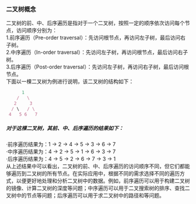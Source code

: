 ### 二叉树概念
二叉树的前、中、后序遍历是指对于一个二叉树，按照一定的顺序依次访问每个节点，访问顺序分别为：<br>
1.前序遍历（Pre-order traversal）：先访问根节点，再访问左子树，最后访问右子树。<br>
2.中序遍历（In-order traversal）：先访问左子树，再访问根节点，最后访问右子树。<br>
3.后序遍历（Post-order traversal）：先访问左子树，再访问右子树，最后访问根节点。<br>
下面以一棵二叉树为例进行说明，该二叉树的结构如下：
```js
      1
    /   \
   2     3
  / \   / \
 4   5 6   7
```
##### 对于这棵二叉树，其前、中、后序遍历的结果如下：

·前序遍历结果为：1 -> 2 -> 4 -> 5 -> 3 -> 6 -> 7 <br>
·中序遍历结果为：4 -> 2 -> 5 -> 1 -> 6 -> 3 -> 7 <br>
·后序遍历结果为：4 -> 5 -> 2 -> 6 -> 7 -> 3 -> 1 <br>
从上述结果中可以看出，二叉树的前、中、后序遍历的访问顺序不同，但它们都能够遍历到二叉树的所有节点。在实际应用中，根据不同的需求选择不同的遍历方式，以便更好地处理和分析二叉树中的数据。例如，前序遍历可以用于构建二叉树的镜像、计算二叉树的深度等问题；中序遍历可以用于二叉搜索树的排序、查找二叉树中的节点等问题；后序遍历可以用于求二叉树中的路径和等问题。